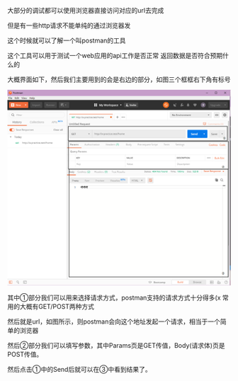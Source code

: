 大部分的调试都可以使用浏览器直接访问对应的url去完成

但是有一些http请求不能单纯的通过浏览器发

这个时候就可以了解一个叫postman的工具

这个工具可以用于测试一个web应用的api工作是否正常 返回数据是否符合预期什么的

大概界面如下，然后我们主要用到的会是右边的部分，如图三个框框右下角有标号

![image-20200124191959481](images/1.png)

其中①部分我们可以用来选择请求方式，postman支持的请求方式十分得多(x 常用的大概有GET/POST两种方式

然后就是url，如图所示，则postman会向这个地址发起一个请求，相当于一个简单的浏览器

然后②部分我们可以填写参数，其中Params页是GET传值，Body(请求体)页是POST传值。

然后点击①中的Send后就可以在③中看到结果了。
